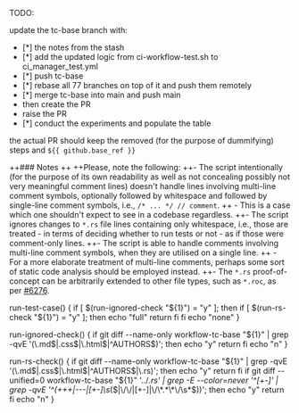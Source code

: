 TODO:

update the tc-base branch with:
- [*] the notes from the stash
- [*] add the updated logic from ci-workflow-test.sh to ci_manager_test.yml
- [*] push tc-base
- [*] rebase all 77 branches on top of it and push them remotely
- [*] merge tc-base into main and push main
- then create the PR
- raise the PR
- [*] conduct the experiments and populate the table

the actual PR should keep the removed (for the purpose of dummifying) steps and `${{ github.base_ref }}`


++### Notes
++
++Please, note the following:
++- The script intentionally (for the purpose of its own readability as well as not concealing possibly not very meaningful comment lines) doesn't handle lines involving multi-line comment symbols, optionally followed by whitespace and followed by single-line comment symbols, i.e., `/* ... */ // comment`.
++  - This is a case which one shouldn't expect to see in a codebase regardless.
++- The script ignores changes to `*.rs` file lines containing only whitespace, i.e., those are treated - in terms of deciding whether to run tests or not - as if those were comment-only lines.
++- The script is able to handle comments involving multi-line comment symbols, when they are utilised on a single line.
++  - For a more elaborate treatment of multi-line comments, perhaps some sort of static code analysis should be employed instead.
++- The `*.rs` proof-of-concept can be arbitrarily extended to other file types, such as `*.roc`, as per [#6276](https://github.com/roc-lang/roc/issues/6276).

run-test-case() {
    if [ $(run-ignored-check "${1}") = "y" ]; then
        if [ $(run-rs-check "${1}") = "y" ]; then
            echo "full"
            return
        fi
    fi
    echo "none"
}

run-ignored-check() {
    if git diff --name-only workflow-tc-base "${1}" | grep -qvE '(\.md$|\.css$|\.html$|^AUTHORS$)'; then
        echo "y"
        return
    fi
    echo "n"
}

run-rs-check() {
    if git diff --name-only workflow-tc-base "${1}" | grep -qvE '(\.md$|\.css$|\.html$|^AUTHORS$|\.rs)'; then
        echo "y"
        return
    fi
    if git diff --unified=0 workflow-tc-base "${1}" '../*.rs' | grep -E --color=never '^[+-]' | grep -qvE '^(\+\+\+|\-\-\-|[+-]\s*($|\/\/|[+-]|\/\*.*\*\/\s*$))'; then
        echo "y"
        return
    fi
    echo "n"
}